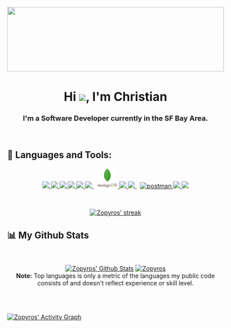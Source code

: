 <a href="#"><img width="100%" height="150px" src="https://i.pinimg.com/originals/c2/b6/63/c2b6634c484d5e27903b2caa8eb2aea9.gif" /></a>


<h1 align="center">Hi <img src="https://raw.githubusercontent.com/MartinHeinz/MartinHeinz/master/wave.gif" width="30px">, I'm Christian</h1>
<h3 align="center">I'm a  Software Developer currently in the SF Bay Area.</h3>


 <br/>


## 🚀 Languages and Tools:

<p align="center"> 
     <a href="https://reactjs.org/" target="_blank"> <img src="https://img.icons8.com/color/48/000000/react-native.png"/> </a>
    <a href="https://developer.mozilla.org/en-US/docs/Web/JavaScript" target="_blank"> <img src="https://img.icons8.com/color/48/000000/javascript.png"/> </a> 
    <a href="https://www.w3.org/html/" target="_blank"> <img src="https://img.icons8.com/color/48/000000/html-5.png"/> </a> 
    <a href="https://www.w3schools.com/css/" target="_blank"> <img src="https://img.icons8.com/color/48/000000/css3.png"/> </a> 
    <a href="https://getbootstrap.com" target="_blank"> <img src="https://img.icons8.com/color/48/000000/bootstrap.png"/> </a> 
    <a style="padding-right:8px;" href="https://nodejs.org" target="_blank"> <img src="https://img.icons8.com/color/48/000000/nodejs.png"/> </a> 
    <a href="https://www.mongodb.com/" target="_blank"> <img src="https://raw.githubusercontent.com/devicons/devicon/master/icons/mongodb/mongodb-original-wordmark.svg" alt="mongodb" width="48" height="48"/> </a> 
     <a href="https://www.python.org" target="_blank"> <img src="https://img.icons8.com/color/48/000000/python.png"/> </a> 
    <a style="padding-right:8px;" href="https://www.mysql.com/" target="_blank"> <img src="https://img.icons8.com/fluent/50/000000/mysql-logo.png"/> </a>
    <a href="https://postman.com" target="_blank"> <img src="https://www.vectorlogo.zone/logos/getpostman/getpostman-icon.svg" alt="postman" width="45" height="45"/> </a>   
    <a href="https://git-scm.com/" target="_blank"> <img src="https://img.icons8.com/color/48/000000/git.png"/> </a> 
    <a href="https://www.anaconda.com/" target="_blank"> <img src="https://img.icons8.com/fluency/48/000000/anaconda--v2.png"/> </a>
</p>


<!-- [![React Badge](https://img.shields.io/badge/-React-61DBFB?style=for-the-badge&labelColor=black&logo=react&logoColor=61DBFB)](#)  [![Javascript Badge](https://img.shields.io/badge/-Javascript-F0DB4F?style=for-the-badge&labelColor=black&logo=javascript&logoColor=F0DB4F)](#) [![Typescript Badge](https://img.shields.io/badge/-Typescript-007acc?style=for-the-badge&labelColor=black&logo=typescript&logoColor=007acc)](#) [![Nodejs Badge](https://img.shields.io/badge/-Nodejs-3C873A?style=for-the-badge&labelColor=black&logo=node.js&logoColor=3C873A)](#) [![GraphQL Badge](https://img.shields.io/badge/-GraphQl-e535ab?style=for-the-badge&labelColor=black&logo=node.js&logoColor=e535ab)](#) -->
<br/>

<p align="center">
    <a href="https://github.com/Zopyros/github-readme-streak-stats">
        <img title="🔥 Get streak stats for your profile at git.io/streak-stats " alt="Zopyros' streak" src="https://github-readme-streak-stats.herokuapp.com/?user=Zopyros&theme=black-ice&hide_border=true&stroke=0000&background=060A0CD0"/>
    </a>
</p>

## 📊 My Github Stats

  <br/>
  <p align="center">
      <a href="https://github.com/Zopyros/github-readme-stats"><img height="200" width="auto"  alt="Zopyros' Github Stats" src="https://github-readme-stats.vercel.app/api?username=Zopyros&show_icons=true&count_private=true&theme=react&hide_border=true&bg_color=0D1117" /></a>
    <a href="https://github.com/Zopyros/github-readme-stats"><img height="200"  width="auto" alt="Zopyros" Top Languages" src="https://github-readme-stats.vercel.app/api/top-langs/?username=Zopyros&langs_count=8&count_private=true&layout=compact&theme=react&hide_border=true&bg_color=0D1117" /></a>
    <br/>
    <b>Note:</b> Top languages is only a metric of the languages my public code consists of and doesn't reflect experience or skill level.
  </p>


<br/>
<br/>

<a href="https://github.com/Zopyros/github-readme-activity-graph"><img alt="Zopyros' Activity Graph" src="https://activity-graph.herokuapp.com/graph?username=Zopyros&bg_color=0D1117&color=5BCDEC&line=5BCDEC&point=FFFFFF&hide_border=true" /></a>

<br/>
<br/>


